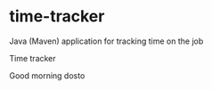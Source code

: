# time-tracker
Java (Maven) application for tracking time on the job

Time tracker

Good morning dosto
